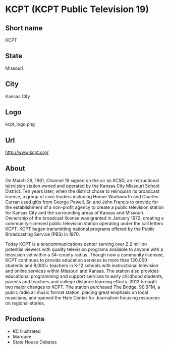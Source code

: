 # KCPT (KCPT Public Television 19)

## Short name

KCPT

## State

Missouri

## City

Kansas City

## Logo

kcpt\_logo.png

## Url

http://www.kcpt.org/

## About

On March 29, 1961, Channel 19 signed on the air as KCSD, an instructional 
television station owned and operated by the Kansas City Missouri School 
District. Ten years later, when the district chose to relinquish its broadcast 
license, a group of civic leaders including Homer Wadsworth and Charles Curran 
used gifts from George Powell, Sr. and John Francis to provide for the 
establishment of a non-profit agency to create a public television station 
for Kansas City and the surrounding areas of Kansas and Missouri. Ownership 
of the broadcast license was granted in January 1972, creating a 
community-licensed public television station operating under the call 
letters KCPT. KCPT began transmitting national programs offered by the 
Public Broadcasting Service (PBS) in 1970.

Today KCPT is a telecommunications center serving over 2.2 million potential 
viewers with quality television programs available to anyone with a television 
set within a 34-county radius. Though now a community licensee, KCPT continues 
to provide education services to more than 120,000 students and 8,000+ 
teachers in K-12 schools with instructional television and online services 
within Missouri and Kansas. The station also provides educational programming 
and support services to early childhood students, parents and teachers and 
college distance learning efforts. 2013 brought two major changes to KCPT. 
The station purchased The Bridge, 90.9FM, a public radio all music format 
station, placing great emphasis on local musicians, and opened the Hale 
Center for Journalism focusing resources on regional stories.


## Productions

- KC Illustrated
- Marquee
- State House Debates

